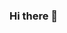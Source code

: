 ### Hi there 👋

<!--
**Suma-xy/Suma-xy** is a ✨ _special_ ✨ repository because its `README.md` (this file) appears on your GitHub profile.

Here are some ideas to get you started:

- 🔭 I’m currently working on ...
- 🌱 I’m currently learning ...
- 👯 I’m looking to collaborate on ...
- 🤔 I’m looking for help with ...
- 💬 Ask me about ...
- 📫 How to reach me: ...
- 😄 Pronouns: ...
- ⚡ Fun fact: ...
-->

<!DOCTYPE html>
<html>
<head>
<meta charset="UTF-8" />
<meta name="viewport" content="width=device-width, initial-scale=1.0, maximum-scale=1.0, user-scalable=0" />
</head>
<body>
<script src="https://unpkg.com/tripetto-runner-foundation"></script>
<script src="https://unpkg.com/tripetto-runner-chat"></script>
<script src="https://unpkg.com/tripetto-services"></script>
<script>
var tripetto = TripettoServices.init({ token: "eyJhbGciOiJIUzI1NiIsInR5cCI6IkpXVCJ9.eyJ1c2VyIjoiaUV0d2dhK2xMcThCWHNOK2NWVldNNW5OZUc4anNhc1FtVUtmMFNNQTNrYz0iLCJkZWZpbml0aW9uIjoiUnR5MXUxZGFXWlJCQnFUam9pVW1HUkhJaU8ycDFpM0xiR2J3TzN4d3d0ST0iLCJ0eXBlIjoiY29sbGVjdCJ9.0ohYjoqCPNw_pJ2e01HXRtl0nyCOaIH7Hp3wXOu2n9Y" });

TripettoChat.run({
    element: document.body,
    definition: tripetto.definition,
    styles: tripetto.styles,
    l10n: tripetto.l10n,
    locale: tripetto.locale,
    translations: tripetto.translations,
    attachments: tripetto.attachments,
    onSubmit: tripetto.onSubmit
});
</script>
</body>
</html>
